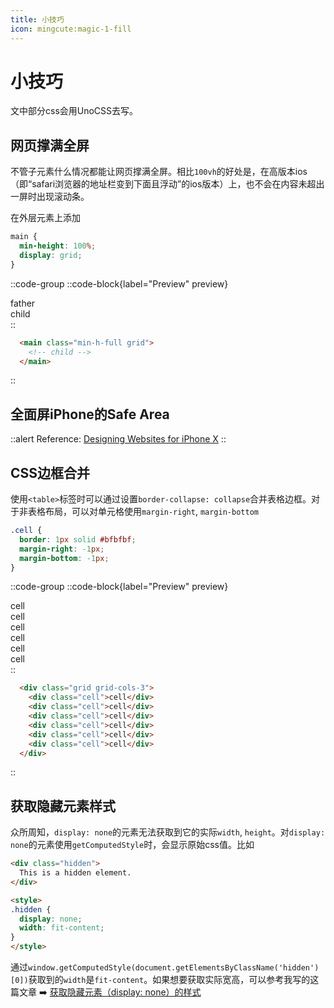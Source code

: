 ```yaml
---
title: 小技巧
icon: mingcute:magic-1-fill
---
```


# 小技巧

文中部分css会用UnoCSS去写。

## 网页撑满全屏

不管子元素什么情况都能让网页撑满全屏。相比`100vh`的好处是，在高版本ios（即“safari浏览器的地址栏变到下面且浮动”的ios版本）上，也不会在内容未超出一屏时出现滚动条。

在外层元素上添加
```css
main {
  min-height: 100%;
  display: grid;
}
```
::code-group
  ::code-block{label="Preview" preview}
    <main class="bg-yellow p-3">
      father
      <div class="bg-gray">child</div>
    </main>
  ::
  ```html [Code]
    <main class="min-h-full grid">
      <!-- child -->
    </main>
  ```
::

## 全面屏iPhone的Safe Area

::alert
Reference: [Designing Websites for iPhone X](https://webkit.org/blog/7929/designing-websites-for-iphone-x/)
::

## CSS边框合并

使用`<table>`标签时可以通过设置`border-collapse: collapse`合并表格边框。对于非表格布局，可以对单元格使用`margin-right`, `margin-bottom`
```css
.cell {
  border: 1px solid #bfbfbf;
  margin-right: -1px;
  margin-bottom: -1px;
}
```
::code-group
  ::code-block{label="Preview" preview}
    <div class="grid grid-cols-3">
      <div class="b-1 b-solid b-[#bfbfbf] -m-r-1px -m-b-1px">cell</div>
      <div class="b-1 b-solid b-[#bfbfbf] -m-r-1px -m-b-1px">cell</div>
      <div class="b-1 b-solid b-[#bfbfbf] -m-r-1px -m-b-1px">cell</div>
      <div class="b-1 b-solid b-[#bfbfbf] -m-r-1px -m-b-1px">cell</div>
      <div class="b-1 b-solid b-[#bfbfbf] -m-r-1px -m-b-1px">cell</div>
      <div class="b-1 b-solid b-[#bfbfbf] -m-r-1px -m-b-1px">cell</div>
    </div>
  ::
  ```html [Code]
    <div class="grid grid-cols-3">
      <div class="cell">cell</div>
      <div class="cell">cell</div>
      <div class="cell">cell</div>
      <div class="cell">cell</div>
      <div class="cell">cell</div>
      <div class="cell">cell</div>
    </div>
  ```
::

## 获取隐藏元素样式

众所周知，`display: none`的元素无法获取到它的实际`width`, `height`。对`display: none`的元素使用`getComputedStyle`时，会显示原始css值。比如
```html
<div class="hidden">
  This is a hidden element.
</div>

<style>
.hidden {
  display: none;
  width: fit-content;
}
</style>
```
通过`window.getComputedStyle(document.getElementsByClassName('hidden')[0])`获取到的`width`是`fit-content`。如果想要获取实际宽高，可以参考我写的这篇文章 ➡️ [获取隐藏元素（display: none）的样式](/blog/front-end/getting-styles-of-elements-with-display-none)